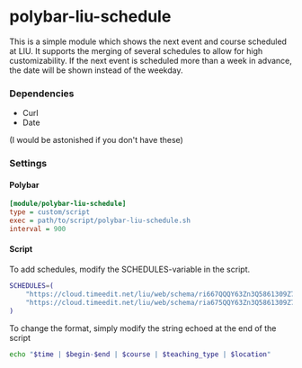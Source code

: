 # polybar-liu-schedule
This is a simple module which shows the next event and course scheduled at LIU. It supports the merging of several schedules to allow for high customizability.
If the next event is scheduled more than a week in advance, the date will be shown instead of the weekday. 

### Dependencies
- Curl
- Date

(I would be astonished if you don't have these)

### Settings
#### Polybar
```ini 
[module/polybar-liu-schedule]
type = custom/script
exec = path/to/script/polybar-liu-schedule.sh
interval = 900
```

#### Script
To add schedules, modify the SCHEDULES-variable in the script.
```bash
SCHEDULES=(
    "https://cloud.timeedit.net/liu/web/schema/ri667QQQY63Zn3Q5861309Z7y6Z06.ics"
    "https://cloud.timeedit.net/liu/web/schema/ria675QQY63Zn3Q5861309Z7y6Z06.ics"
)
```
To change the format, simply modify the string echoed at the end of the script

```bash
echo "$time | $begin-$end | $course | $teaching_type | $location"
```
